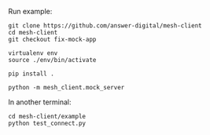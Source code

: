 Run example:

```
git clone https://github.com/answer-digital/mesh-client
cd mesh-client
git checkout fix-mock-app

virtualenv env
source ./env/bin/activate

pip install .

python -m mesh_client.mock_server
```

In another terminal:

```
cd mesh-client/example
python test_connect.py

```